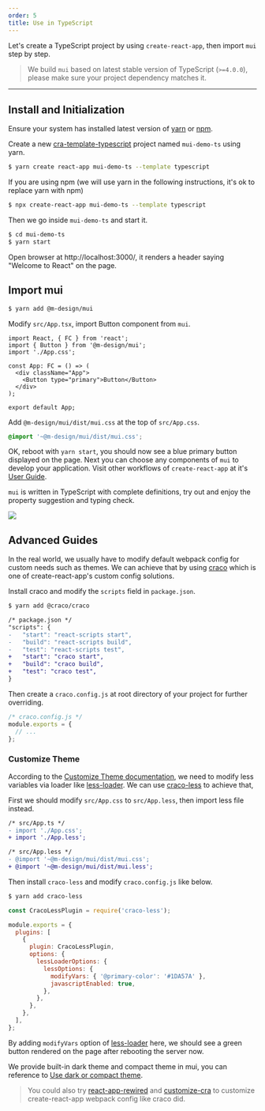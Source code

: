 ```yaml
---
order: 5
title: Use in TypeScript
---
```


Let's create a TypeScript project by using `create-react-app`, then import `mui` step by step.

> We build `mui` based on latest stable version of TypeScript (`>=4.0.0`), please make sure your project dependency matches it.

---

## Install and Initialization

Ensure your system has installed latest version of [yarn](https://yarnpkg.com) or [npm](https://www.npmjs.com/).

Create a new [cra-template-typescript](https://github.com/facebook/create-react-app/tree/master/packages/cra-template-typescript) project named `mui-demo-ts` using yarn.

```bash
$ yarn create react-app mui-demo-ts --template typescript
```

If you are using npm (we will use yarn in the following instructions, it's ok to replace yarn with npm)

```bash
$ npx create-react-app mui-demo-ts --template typescript
```

Then we go inside `mui-demo-ts` and start it.

```bash
$ cd mui-demo-ts
$ yarn start
```

Open browser at http://localhost:3000/, it renders a header saying "Welcome to React" on the page.

## Import mui

```bash
$ yarn add @m-design/mui
```

Modify `src/App.tsx`, import Button component from `mui`.

```tsx
import React, { FC } from 'react';
import { Button } from '@m-design/mui';
import './App.css';

const App: FC = () => (
  <div className="App">
    <Button type="primary">Button</Button>
  </div>
);

export default App;
```

Add `@m-design/mui/dist/mui.css` at the top of `src/App.css`.

```css
@import '~@m-design/mui/dist/mui.css';
```

OK, reboot with `yarn start`, you should now see a blue primary button displayed on the page. Next you can choose any components of `mui` to develop your application. Visit other workflows of `create-react-app` at it's [User Guide](https://create-react-app.dev/docs/getting-started#creating-a-typescript-app).

`mui` is written in TypeScript with complete definitions, try out and enjoy the property suggestion and typing check.

![](https://gw.alipayobjects.com/zos/antfincdn/26L5vPoLug/8d7da796-175e-40af-8eea-e7031ba09f9f.png)

## Advanced Guides

In the real world, we usually have to modify default webpack config for custom needs such as themes. We can achieve that by using [craco](https://github.com/gsoft-inc/craco) which is one of create-react-app's custom config solutions.

Install craco and modify the `scripts` field in `package.json`.

```bash
$ yarn add @craco/craco
```

```diff
/* package.json */
"scripts": {
-   "start": "react-scripts start",
-   "build": "react-scripts build",
-   "test": "react-scripts test",
+   "start": "craco start",
+   "build": "craco build",
+   "test": "craco test",
}
```

Then create a `craco.config.js` at root directory of your project for further overriding.

```js
/* craco.config.js */
module.exports = {
  // ...
};
```

### Customize Theme

According to the [Customize Theme documentation](/docs/react/customize-theme), we need to modify less variables via loader like [less-loader](https://github.com/webpack/less-loader). We can use [craco-less](https://github.com/DocSpring/craco-less) to achieve that,

First we should modify `src/App.css` to `src/App.less`, then import less file instead.

```diff
/* src/App.ts */
- import './App.css';
+ import './App.less';
```

```diff
/* src/App.less */
- @import '~@m-design/mui/dist/mui.css';
+ @import '~@m-design/mui/dist/mui.less';
```

Then install `craco-less` and modify `craco.config.js` like below.

```bash
$ yarn add craco-less
```

```js
const CracoLessPlugin = require('craco-less');

module.exports = {
  plugins: [
    {
      plugin: CracoLessPlugin,
      options: {
        lessLoaderOptions: {
          lessOptions: {
            modifyVars: { '@primary-color': '#1DA57A' },
            javascriptEnabled: true,
          },
        },
      },
    },
  ],
};
```

By adding `modifyVars` option of [less-loader](https://github.com/webpack/less-loader#less-options) here, we should see a green button rendered on the page after rebooting the server now.

We provide built-in dark theme and compact theme in mui, you can reference to [Use dark or compact theme](/docs/react/customize-theme#Use-dark-or-compact-theme).

> You could also try [react-app-rewired](https://github.com/timarney/react-app-rewired) and [customize-cra](https://github.com/arackaf/customize-cra) to customize create-react-app webpack config like craco did.